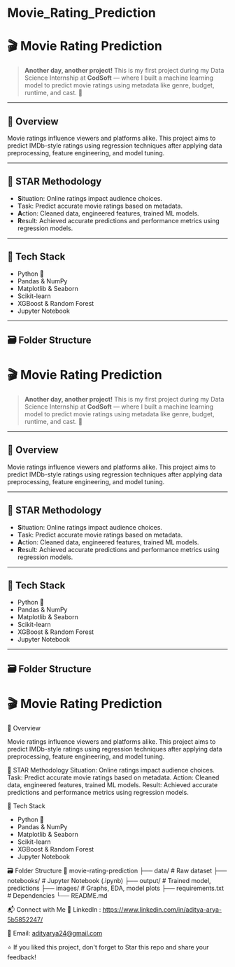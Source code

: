 # Movie_Rating_Prediction
# 🎬 Movie Rating Prediction

> **Another day, another project!** This is my first project during my Data Science Internship at **CodSoft** — where I built a machine learning model to predict movie ratings using metadata like genre, budget, runtime, and cast. 🚀

---

## 📌 Overview

Movie ratings influence viewers and platforms alike. This project aims to predict IMDb-style ratings using regression techniques after applying data preprocessing, feature engineering, and model tuning.

---

## 🧠 STAR Methodology

- **S**ituation: Online ratings impact audience choices.
- **T**ask: Predict accurate movie ratings based on metadata.
- **A**ction: Cleaned data, engineered features, trained ML models.
- **R**esult: Achieved accurate predictions and performance metrics using regression models.

---

## 🧰 Tech Stack

- Python 🐍
- Pandas & NumPy
- Matplotlib & Seaborn
- Scikit-learn
- XGBoost & Random Forest
- Jupyter Notebook

---

## 🗃️ Folder Structure

# 🎬 Movie Rating Prediction

> **Another day, another project!** This is my first project during my Data Science Internship at **CodSoft** — where I built a machine learning model to predict movie ratings using metadata like genre, budget, runtime, and cast. 🚀

---

## 📌 Overview

Movie ratings influence viewers and platforms alike. This project aims to predict IMDb-style ratings using regression techniques after applying data preprocessing, feature engineering, and model tuning.

---

## 🧠 STAR Methodology

- **S**ituation: Online ratings impact audience choices.
- **T**ask: Predict accurate movie ratings based on metadata.
- **A**ction: Cleaned data, engineered features, trained ML models.
- **R**esult: Achieved accurate predictions and performance metrics using regression models.

---

## 🧰 Tech Stack

- Python 🐍
- Pandas & NumPy
- Matplotlib & Seaborn
- Scikit-learn
- XGBoost & Random Forest
- Jupyter Notebook

---

## 🗃️ Folder Structure

# 🎬 Movie Rating Prediction

📌 Overview

Movie ratings influence viewers and platforms alike. This project aims to predict IMDb-style ratings using regression techniques after applying data preprocessing, feature engineering, and model tuning.

🧠 STAR Methodology
Situation: Online ratings impact audience choices.
Task: Predict accurate movie ratings based on metadata.
Action: Cleaned data, engineered features, trained ML models.
Result: Achieved accurate predictions and performance metrics using regression models.

🧰 Tech Stack

- Python 🐍
- Pandas & NumPy
- Matplotlib & Seaborn
- Scikit-learn
- XGBoost & Random Forest
- Jupyter Notebook

🗃️ Folder Structure
📁 movie-rating-prediction
├── data/ # Raw dataset
├── notebooks/ # Jupyter Notebook (.ipynb)
├── output/ # Trained model, predictions
├── images/ # Graphs, EDA, model plots
├── requirements.txt # Dependencies
└── README.md

📬 Connect with Me
💼 LinkedIn : https://www.linkedin.com/in/aditya-arya-5b5852247/

📧 Email: adityarya24@gmail.com


⭐ If you liked this project, don't forget to Star this repo and share your feedback!

